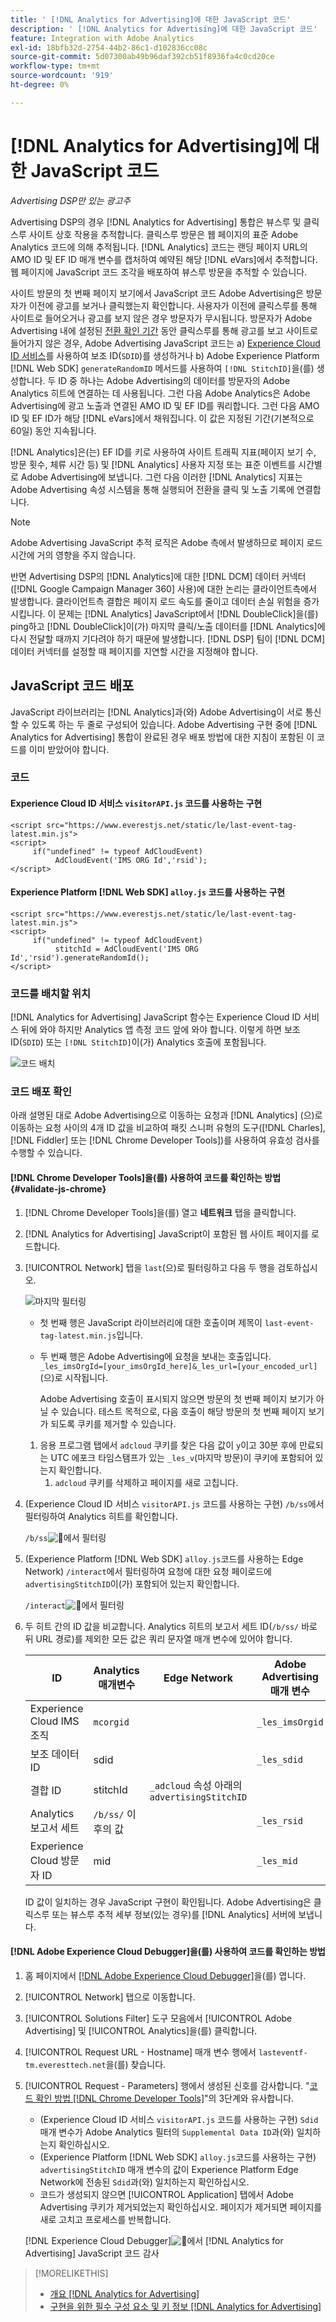 ```yaml
---
title: ' [!DNL Analytics for Advertising]에 대한 JavaScript 코드'
description: ' [!DNL Analytics for Advertising]에 대한 JavaScript 코드'
feature: Integration with Adobe Analytics
exl-id: 18bfb32d-2754-44b2-86c1-d102836cc08c
source-git-commit: 5d07300ab49b96daf392cb51f8936fa4c0cd20ce
workflow-type: tm+mt
source-wordcount: '919'
ht-degree: 0%

---
```


# [!DNL Analytics for Advertising]에 대한 JavaScript 코드

*Advertising DSP만 있는 광고주*

Advertising DSP의 경우 [!DNL Analytics for Advertising] 통합은 뷰스루 및 클릭스루 사이트 상호 작용을 추적합니다. 클릭스루 방문은 웹 페이지의 표준 Adobe Analytics 코드에 의해 추적됩니다. [!DNL Analytics] 코드는 랜딩 페이지 URL의 AMO ID 및 EF ID 매개 변수를 캡처하여 예약된 해당 [!DNL eVars]에서 추적합니다. 웹 페이지에 JavaScript 코드 조각을 배포하여 뷰스루 방문을 추적할 수 있습니다.

사이트 방문의 첫 번째 페이지 보기에서 JavaScript 코드 Adobe Advertising은 방문자가 이전에 광고를 보거나 클릭했는지 확인합니다. 사용자가 이전에 클릭스루를 통해 사이트로 들어오거나 광고를 보지 않은 경우 방문자가 무시됩니다. 방문자가 Adobe Advertising 내에 설정된 [전환 확인 기간](/help/integrations/analytics/prerequisites.md#lookback-a4adc) 동안 클릭스루를 통해 광고를 보고 사이트로 들어가지 않은 경우, Adobe Advertising JavaScript 코드는 a) [Experience Cloud ID 서비스](https://experienceleague.adobe.com/docs/id-service/using/home.html?lang=ko)를 사용하여 보조 ID(`SDID`)를 생성하거나 b) Adobe Experience Platform [!DNL Web SDK] `generateRandomID` 메서드를 사용하여 `[!DNL StitchID]`을(를) 생성합니다. 두 ID 중 하나는 Adobe Advertising의 데이터를 방문자의 Adobe Analytics 히트에 연결하는 데 사용됩니다. 그런 다음 Adobe Analytics은 Adobe Advertising에 광고 노출과 연결된 AMO ID 및 EF ID를 쿼리합니다. 그런 다음 AMO ID 및 EF ID가 해당 [!DNL eVars]에서 채워집니다. 이 값은 지정된 기간(기본적으로 60일) 동안 지속됩니다.

[!DNL Analytics]은(는) EF ID를 키로 사용하여 사이트 트래픽 지표(페이지 보기 수, 방문 횟수, 체류 시간 등) 및 [!DNL Analytics] 사용자 지정 또는 표준 이벤트를 시간별로 Adobe Advertising에 보냅니다. 그런 다음 이러한 [!DNL Analytics] 지표는 Adobe Advertising 속성 시스템을 통해 실행되어 전환을 클릭 및 노출 기록에 연결합니다.

>[!NOTE]
>
>Adobe Advertising JavaScript 추적 로직은 Adobe 측에서 발생하므로 페이지 로드 시간에 거의 영향을 주지 않습니다.
>
>반면 Advertising DSP의 [!DNL Analytics]에 대한 [!DNL DCM] 데이터 커넥터([!DNL Google Campaign Manager 360] 사용)에 대한 논리는 클라이언트측에서 발생합니다. 클라이언트측 결합은 페이지 로드 속도를 줄이고 데이터 손실 위험을 증가시킵니다. 이 문제는 [!DNL Analytics] JavaScript에서 [!DNL DoubleClick]을(를) ping하고 [!DNL DoubleClick]이(가) 마지막 클릭/노출 데이터를 [!DNL Analytics]에 다시 전달할 때까지 기다려야 하기 때문에 발생합니다. [!DNL DSP] 팀이 [!DNL DCM] 데이터 커넥터를 설정할 때 페이지를 지연할 시간을 지정해야 합니다.

<!--
## Deploying the JavaScript Code

All users must deploy the standard JavaScript code.

Users who want to convert first-party segments from their customer data platforms to [!DNL RampIDs] or [!DNL ID5] IDs [!!!!VERIFY that it's not needed for importing segments directly from LiveRamp] must also deploy ID partner-specific JavaScript code to match conversions to view-throughs.

### The Standard Code

The standard JavaScript library consists of two lines that allow [!DNL Analytics] and Adobe Advertising to communicate with each other. If the [!DNL Analytics for Advertising] integration was completed during the Adobe Advertising implementation, then you should have already received this code with instructions on how to deploy it.

#### Implementations that use the Experience Cloud Identity Service `visitorAPI.js` code

```
<script src="https://www.everestjs.net/static/le/last-event-tag-latest.min.js">
<script>
     if("undefined" != typeof AdCloudEvent) 
          AdCloudEvent('IMS ORG Id','rsid');
</script>
```

#### Implementations that use the Experience Platform [!DNL Web SDK] `alloy.js`code

### Additional Code to Import First-Party Segments to [!DNL RampIDs] and [!DNL ID5] IDs

   * For [!DNL RampIDs], Contact your Adobe Account Team, who will give you instructions to register for a [!DNL LiveRamp] [!DNL LaunchPad] tag. Registration is free, but you must sign an agreement. Once you register, your Adobe Account Team will generate and provide a unique tag for your organization to implement on your webpages.

    [MAYBE PUT THIS BELOW] Place the [!DNL LaunchPad] tag on every page of your website, preferably as the first script within the page head tags but as high within the page head tags as possible.

   * For [!DNL ID5] IDs: Contact your Adobe Account Team, who will give you instructions to register for the tag with ID5. Registration is free, but you must sign an agreement. Once you register, a member of ID5’s technical team will provide a unique tag for your organization to implement on your webpages.
-->

## JavaScript 코드 배포

JavaScript 라이브러리는 [!DNL Analytics]과(와) Adobe Advertising이 서로 통신할 수 있도록 하는 두 줄로 구성되어 있습니다. Adobe Advertising 구현 중에 [!DNL Analytics for Advertising] 통합이 완료된 경우 배포 방법에 대한 지침이 포함된 이 코드를 이미 받았어야 합니다.

### 코드

#### Experience Cloud ID 서비스 `visitorAPI.js` 코드를 사용하는 구현

```
<script src="https://www.everestjs.net/static/le/last-event-tag-latest.min.js">
<script>
     if("undefined" != typeof AdCloudEvent) 
          AdCloudEvent('IMS ORG Id','rsid');
</script>
```

#### Experience Platform [!DNL Web SDK] `alloy.js` 코드를 사용하는 구현

```
<script src="https://www.everestjs.net/static/le/last-event-tag-latest.min.js">
<script>
     if("undefined" != typeof AdCloudEvent) 
          stitchId = AdCloudEvent('IMS ORG Id','rsid').generateRandomId();
</script>
```

### 코드를 배치할 위치

[!DNL Analytics for Advertising] JavaScript 함수는 Experience Cloud ID 서비스 뒤에 와야 하지만 Analytics 앱 측정 코드 앞에 와야 합니다. 이렇게 하면 보조 ID(`SDID`) 또는 `[!DNL StitchID]`이(가) Analytics 호출에 포함됩니다.

![코드 배치](/help/integrations/assets/a4adc-code-placement.png)

### 코드 배포 확인

아래 설명된 대로 Adobe Advertising으로 이동하는 요청과 [!DNL Analytics] (으)로 이동하는 요청 사이의 4개 ID 값을 비교하여 패킷 스니퍼 유형의 도구([!DNL Charles], [!DNL Fiddler] 또는 [!DNL Chrome Developer Tools])를 사용하여 유효성 검사를 수행할 수 있습니다.

#### [!DNL Chrome Developer Tools]을(를) 사용하여 코드를 확인하는 방법 {#validate-js-chrome}

1. [!DNL Chrome Developer Tools]을(를) 열고 **네트워크** 탭을 클릭합니다.

1. [!DNL Analytics for Advertising] JavaScript이 포함된 웹 사이트 페이지를 로드합니다.

1. [!UICONTROL Network] 탭을 `last`(으)로 필터링하고 다음 두 행을 검토하십시오.

   ![마지막 필터링](/help/integrations/assets/a4adc-code-validation-filter-last.png)

   * 첫 번째 행은 JavaScript 라이브러리에 대한 호출이며 제목이 `last-event-tag-latest.min.js`입니다.
   * 두 번째 행은 Adobe Advertising에 요청을 보내는 호출입니다. `_les_imsOrgId=[your_imsOrgId_here]&_les_url=[your_encoded_url]`(으)로 시작됩니다.

     Adobe Advertising 호출이 표시되지 않으면 방문의 첫 번째 페이지 보기가 아닐 수 있습니다. 테스트 목적으로, 다음 호출이 해당 방문의 첫 번째 페이지 보기가 되도록 쿠키를 제거할 수 있습니다.

   1. 응용 프로그램 탭에서 `adcloud` 쿠키를 찾은 다음 값이 `y`이고 30분 후에 만료되는 UTC 에포크 타임스탬프가 있는 `_les_v`(마지막 방문)이 쿠키에 포함되어 있는지 확인합니다.
      1. `adcloud` 쿠키를 삭제하고 페이지를 새로 고칩니다.

1. (Experience Cloud ID 서비스 `visitorAPI.js` 코드를 사용하는 구현) `/b/ss`에서 필터링하여 Analytics 히트를 확인합니다.

   `/b/ss`![&#128279;](/help/integrations/assets/a4adc-code-validation-filter-bss.png)에서 필터링

1. (Experience Platform [!DNL Web SDK] `alloy.js`코드를 사용하는 Edge Network) `/interact`에서 필터링하여 요청에 대한 요청 페이로드에 `advertisingStitchID`이(가) 포함되어 있는지 확인합니다.

   `/interact`![&#128279;](/help/integrations/assets/a4adc-code-validation-filter-interact.png)에서 필터링

1. 두 히트 간의 ID 값을 비교합니다. Analytics 히트의 보고서 세트 ID(`/b/ss/` 바로 뒤 URL 경로)를 제외한 모든 값은 쿼리 문자열 매개 변수에 있어야 합니다.

   | ID | Analytics 매개변수 | Edge Network | Adobe Advertising 매개 변수 |
   | --- | --- | --- | --- |
   | Experience Cloud IMS 조직 | `mcorgid` |  | `_les_imsOrgid` |
   | 보조 데이터 ID | sdid |  | `_les_sdid` |
   | 결합 ID | stitchId | `_adcloud` 속성 아래의 `advertisingStitchID` |  |
   | Analytics 보고서 세트 | `/b/ss/` 이후의 값 | | `_les_rsid` |
   | Experience Cloud 방문자 ID | mid |  | `_les_mid` |

   ID 값이 일치하는 경우 JavaScript 구현이 확인됩니다. Adobe Advertising은 클릭스루 또는 뷰스루 추적 세부 정보(있는 경우)를 [!DNL Analytics] 서버에 보냅니다.

#### [!DNL Adobe Experience Cloud Debugger]을(를) 사용하여 코드를 확인하는 방법

1. 홈 페이지에서 [[!DNL Adobe Experience Cloud Debugger]](https://experienceleague.adobe.com/docs/debugger/using-v2/summary.html?lang=ko)을(를) 엽니다.
1. [!UICONTROL Network] 탭으로 이동합니다.
1. [!UICONTROL Solutions Filter] 도구 모음에서 [!UICONTROL Adobe Advertising] 및 [!UICONTROL Analytics]을(를) 클릭합니다.
1. [!UICONTROL Request URL - Hostname] 매개 변수 행에서 `lasteventf-tm.everesttech.net`을(를) 찾습니다.
1. [!UICONTROL Request - Parameters] 행에서 생성된 신호를 감사합니다. &quot;[코드 확인 방법 [!DNL Chrome Developer Tools]](#validate-js-chrome)&quot;의 3단계와 유사합니다.
   * (Experience Cloud ID 서비스 `visitorAPI.js` 코드를 사용하는 구현) `Sdid` 매개 변수가 Adobe Analytics 필터의 `Supplemental Data ID`과(와) 일치하는지 확인하십시오.
   * (Experience Platform [!DNL Web SDK] `alloy.js`코드를 사용하는 구현) `advertisingStitchID` 매개 변수의 값이 Experience Platform Edge Network에 전송된 `Sdid`과(와) 일치하는지 확인하십시오.
   * 코드가 생성되지 않으면 [!UICONTROL Application] 탭에서 Adobe Advertising 쿠키가 제거되었는지 확인하십시오. 페이지가 제거되면 페이지를 새로 고치고 프로세스를 반복합니다.

   [!DNL Experience Cloud Debugger]![&#128279;](/help/integrations/assets/a4adc-js-audit-debugger.png)에서 [!DNL Analytics for Advertising] JavaScript 코드 감사 

>[!MORELIKETHIS]
>
>* [개요 [!DNL Analytics for Advertising]](overview.md)
>* [구현을 위한 필수 구성 요소 및 키 정보 [!DNL Analytics for Advertising]](prerequisites.md)
